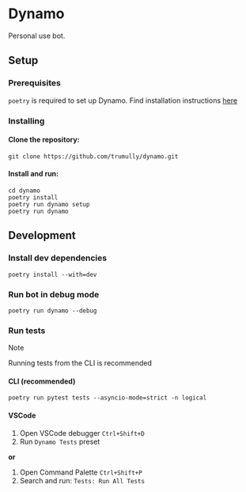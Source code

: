 # Dynamo
Personal use bot.

## Setup
### Prerequisites
`poetry` is required to set up Dynamo. Find installation instructions [here](https://python-poetry.org/docs/)
### Installing
#### Clone the repository:
```shell
git clone https://github.com/trumully/dynamo.git
```
#### Install and run:
```shell
cd dynamo
poetry install
poetry run dynamo setup
poetry run dynamo
```

## Development
### Install dev dependencies
```shell
poetry install --with=dev
```

### Run bot in debug mode
```shell
poetry run dynamo --debug
```

### Run tests
> [!NOTE]
> Running tests from the CLI is recommended

#### CLI (recommended)
```shell
poetry run pytest tests --asyncio-mode=strict -n logical
```
#### VSCode
1. Open VSCode debugger `Ctrl+Shift+D`
2. Run `Dynamo Tests` preset

**or**

1. Open Command Palette `Ctrl+Shift+P`
2. Search and run: `Tests: Run All Tests`
